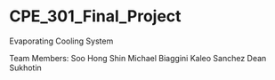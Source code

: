 # CPE_301_Final_Project
Evaporating Cooling System

Team Members:
Soo Hong Shin
Michael Biaggini
Kaleo Sanchez
Dean Sukhotin
